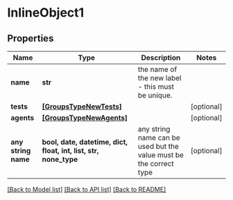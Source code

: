 # InlineObject1


## Properties
Name | Type | Description | Notes
------------ | ------------- | ------------- | -------------
**name** | **str** | the name of the new label - this must be unique. | 
**tests** | [**[GroupsTypeNewTests]**](GroupsTypeNewTests.md) |  | [optional] 
**agents** | [**[GroupsTypeNewAgents]**](GroupsTypeNewAgents.md) |  | [optional] 
**any string name** | **bool, date, datetime, dict, float, int, list, str, none_type** | any string name can be used but the value must be the correct type | [optional]

[[Back to Model list]](../README.md#documentation-for-models) [[Back to API list]](../README.md#documentation-for-api-endpoints) [[Back to README]](../README.md)


